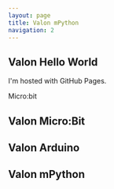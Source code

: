 ```yaml
---
layout: page
title: Valon mPython
navigation: 2
---
```


## Valon Hello World

I'm hosted with GitHub Pages.

Micro:bit 

## Valon Micro:Bit

## Valon Arduino


## Valon mPython